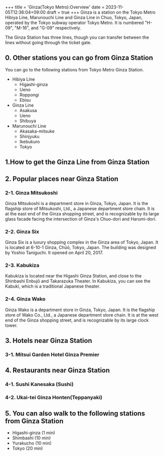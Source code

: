 +++
title = 'Ginza(Tokyo Metro):Overview'
date = 2023-11-05T12:36:04+09:00
draft = true
+++
Ginza is a station on the Tokyo Metro Hibiya Line, Marunouchi Line and Ginza Line in Chuo, Tokyo, Japan, operated by the Tokyo subway operator Tokyo Metro. It is numbered "H-09", "M-16", and "G-09" respectively.

The Ginza Station has three lines, though you can transfer between the lines without going through the ticket gate.

## 0. Other stations you can go from Ginza Station

You can go to the following stations from Tokyo Metro Ginza Station.
- Hibiya Line
    - Higashi-ginza
    - Ueno
    - Roppongi
    - Ebisu
- Ginza Line
    - Asakusa
    - Ueno
    - Shibuya
- Marunouchi Line
    - Akasaka-mitsuke
    - Shinjyuku
    - Ikebukuro
    - Tokyo

## 1.How to get the Ginza Line from Ginza Station

## 2. Popular places near Ginza Station
### 2-1. Ginza Mitsukoshi
Ginza Mitsukoshi is a department store in Ginza, Tokyo, Japan. It is the flagship store of Mitsukoshi, Ltd., a Japanese department store chain. It is at the east end of the Ginza shopping street, and is recognizable by its large glass facade facing the intersection of Ginza's Chuo-dori and Harumi-dori.

### 2-2. Ginza Six
Ginza Six is a luxury shopping complex in the Ginza area of Tokyo, Japan. It is located at 6-10-1 Ginza, Chūō, Tokyo, Japan. The building was designed by Yoshio Taniguchi. It opened on April 20, 2017.

### 2-3. Kabukiza
Kabukiza is located near the Higashi Ginza Station, and close to the Shinbashi Enbujō and Takarazuka Theater.
In Kabukiza, you can see the Kabuki, which is a traditional Japanese theater.

### 2-4. Ginza Wako
Ginza Wako is a department store in Ginza, Tokyo, Japan. It is the flagship store of Wako Co., Ltd., a Japanese department store chain. It is at the west end of the Ginza shopping street, and is recognizable by its large clock tower.

## 3. Hotels near Ginza Station

### 3-1. Mitsui Garden Hotel Ginza Premier

## 4. Restaurants near Ginza Station
### 4-1. Sushi Kanesaka (Sushi)

### 4-2. Ukai-tei Ginza Honten(Teppanyaki)

## 5. You can also walk to the following stations from Ginza Station
- Higashi-ginza   (1 min)
- Shimbashi   (10 min)
- Yurakucho   (10 min)
- Tokyo   (20 min)


